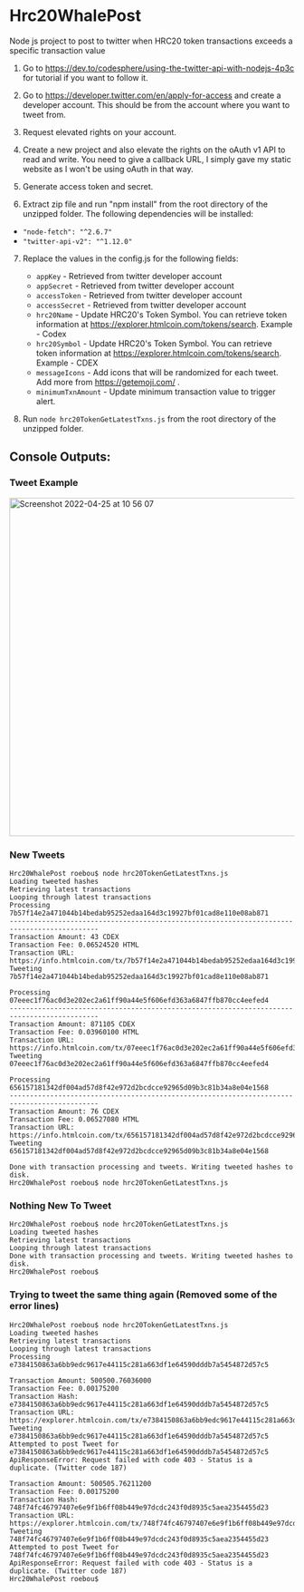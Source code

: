 # Hrc20WhalePost
Node js project to post to twitter when HRC20 token transactions exceeds a specific transaction value

1. Go to https://dev.to/codesphere/using-the-twitter-api-with-nodejs-4p3c for tutorial if you want to follow it.

2. Go to https://developer.twitter.com/en/apply-for-access and create a developer account. This should be from the account where you want to tweet from.

3. Request elevated rights on your account.

4. Create a new project and also elevate the rights on the oAuth v1 API to read and write. You need to give a callback URL, I simply gave my static website as I won't be using oAuth in that way.

5. Generate access token and secret.

6. Extract zip file and run "npm install" from the root directory of the unzipped folder.
The following dependencies will be installed:

- `"node-fetch": "^2.6.7"`
- `"twitter-api-v2": "^1.12.0"`

7. Replace the values in the config.js for the following fields:
    - `appKey` - Retrieved from twitter developer account
    - `appSecret` - Retrieved from twitter developer account
    - `accessToken` - Retrieved from twitter developer account
    - `accessSecret` - Retrieved from twitter developer account
    - `hrc20Name` - Update HRC20's Token Symbol. You can retrieve token information at https://explorer.htmlcoin.com/tokens/search. Example - Codex
    - `hrc20Symbol` - Update HRC20's Token Symbol. You can retrieve token information at https://explorer.htmlcoin.com/tokens/search. Example - CDEX
    - `messageIcons` - Add icons that will be randomized for each tweet. Add more from https://getemoji.com/ .
    - `minimumTxnAmount` - Update minimum transaction value to trigger alert.

8. Run `node hrc20TokenGetLatestTxns.js` from the root directory of the unzipped folder.

## Console Outputs:

### Tweet Example
<img width="597" alt="Screenshot 2022-04-25 at 10 56 07" src="https://user-images.githubusercontent.com/52892685/165056903-5ce6cbc4-28ef-4c2b-a8b6-7b073652387e.png">

### New Tweets
````
Hrc20WhalePost roebou$ node hrc20TokenGetLatestTxns.js 
Loading tweeted hashes
Retrieving latest transactions
Looping through latest transactions
Processing 7b57f14e2a471044b14bedab95252edaa164d3c19927bf01cad8e110e08ab871
--------------------------------------------------------------------------------------------
Transaction Amount: 43 CDEX
Transaction Fee: 0.06524520 HTML
Transaction URL: https://info.htmlcoin.com/tx/7b57f14e2a471044b14bedab95252edaa164d3c19927bf01cad8e110e08ab871
Tweeting 7b57f14e2a471044b14bedab95252edaa164d3c19927bf01cad8e110e08ab871

Processing 07eeec1f76ac0d3e202ec2a61ff90a44e5f606efd363a6847ffb870cc4eefed4
--------------------------------------------------------------------------------------------
Transaction Amount: 871105 CDEX
Transaction Fee: 0.03960100 HTML
Transaction URL: https://info.htmlcoin.com/tx/07eeec1f76ac0d3e202ec2a61ff90a44e5f606efd363a6847ffb870cc4eefed4
Tweeting 07eeec1f76ac0d3e202ec2a61ff90a44e5f606efd363a6847ffb870cc4eefed4

Processing 656157181342df004ad57d8f42e972d2bcdcce92965d09b3c81b34a8e04e1568
--------------------------------------------------------------------------------------------
Transaction Amount: 76 CDEX
Transaction Fee: 0.06527080 HTML
Transaction URL: https://info.htmlcoin.com/tx/656157181342df004ad57d8f42e972d2bcdcce92965d09b3c81b34a8e04e1568
Tweeting 656157181342df004ad57d8f42e972d2bcdcce92965d09b3c81b34a8e04e1568

Done with transaction processing and tweets. Writing tweeted hashes to disk.
Hrc20WhalePost roebou$ node hrc20TokenGetLatestTxns.js 
````

### Nothing New To Tweet
````
Hrc20WhalePost roebou$ node hrc20TokenGetLatestTxns.js 
Loading tweeted hashes
Retrieving latest transactions
Looping through latest transactions
Done with transaction processing and tweets. Writing tweeted hashes to disk.
Hrc20WhalePost roebou$
````

### Trying to tweet the same thing again (Removed some of the error lines)
````
Hrc20WhalePost roebou$ node hrc20TokenGetLatestTxns.js 
Loading tweeted hashes
Retrieving latest transactions
Looping through latest transactions
Processing e7384150863a6bb9edc9617e44115c281a663df1e64590dddb7a5454872d57c5

Transaction Amount: 500500.76036000
Transaction Fee: 0.00175200
Transaction Hash: e7384150863a6bb9edc9617e44115c281a663df1e64590dddb7a5454872d57c5
Transaction URL: https://explorer.htmlcoin.com/tx/e7384150863a6bb9edc9617e44115c281a663df1e64590dddb7a5454872d57c5
Tweeting e7384150863a6bb9edc9617e44115c281a663df1e64590dddb7a5454872d57c5
Attempted to post Tweet for e7384150863a6bb9edc9617e44115c281a663df1e64590dddb7a5454872d57c5
ApiResponseError: Request failed with code 403 - Status is a duplicate. (Twitter code 187)

Transaction Amount: 500505.76211200
Transaction Fee: 0.00175200
Transaction Hash: 748f74fc46797407e6e9f1b6ff08b449e97dcdc243f0d8935c5aea2354455d23
Transaction URL: https://explorer.htmlcoin.com/tx/748f74fc46797407e6e9f1b6ff08b449e97dcdc243f0d8935c5aea2354455d23
Tweeting 748f74fc46797407e6e9f1b6ff08b449e97dcdc243f0d8935c5aea2354455d23
Attempted to post Tweet for 748f74fc46797407e6e9f1b6ff08b449e97dcdc243f0d8935c5aea2354455d23
ApiResponseError: Request failed with code 403 - Status is a duplicate. (Twitter code 187)
Hrc20WhalePost roebou$
````
